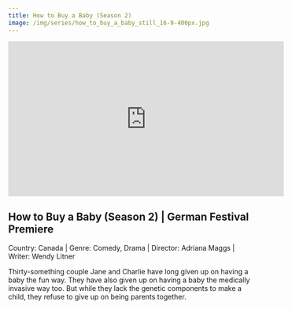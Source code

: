 ```yaml
---
title: How to Buy a Baby (Season 2)
image: /img/series/how_to_buy_a_baby_still_16-9-400px.jpg
---
```

<iframe width="560" height="315" src="https://www.youtube-nocookie.com/embed/WErped50G1U?controls=1" frameborder="0" allow="accelerometer; autoplay; encrypted-media; gyroscope; picture-in-picture" allowfullscreen></iframe>

## How to Buy a Baby (Season 2) | German Festival Premiere
Country: Canada | Genre: Comedy, Drama | Director: Adriana Maggs | Writer: Wendy Litner

Thirty-something couple Jane and Charlie have long given up on having a baby the fun way. They have also given up on having a baby the medically invasive way too. But while they lack the genetic components to make a child, they refuse to give up on being parents together.